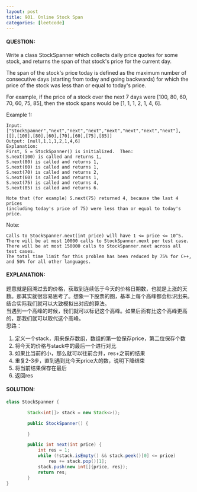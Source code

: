 ```yaml
---
layout: post
title: 901. Online Stock Span
categories: [leetcode]
---
```

#### QUESTION:
Write a class StockSpanner which collects daily price quotes for some stock, and returns the span of that stock's price for the current day.

The span of the stock's price today is defined as the maximum number of consecutive days (starting from today and going backwards) for which the price of the stock was less than or equal to today's price.

For example, if the price of a stock over the next 7 days were [100, 80, 60, 70, 60, 75, 85], then the stock spans would be [1, 1, 1, 2, 1, 4, 6].

Example 1:
```
Input: ["StockSpanner","next","next","next","next","next","next","next"], [[],[100],[80],[60],[70],[60],[75],[85]]
Output: [null,1,1,1,2,1,4,6]
Explanation: 
First, S = StockSpanner() is initialized.  Then:
S.next(100) is called and returns 1,
S.next(80) is called and returns 1,
S.next(60) is called and returns 1,
S.next(70) is called and returns 2,
S.next(60) is called and returns 1,
S.next(75) is called and returns 4,
S.next(85) is called and returns 6.

Note that (for example) S.next(75) returned 4, because the last 4 prices
(including today's price of 75) were less than or equal to today's price.
```

Note:
```
Calls to StockSpanner.next(int price) will have 1 <= price <= 10^5.
There will be at most 10000 calls to StockSpanner.next per test case.
There will be at most 150000 calls to StockSpanner.next across all test cases.
The total time limit for this problem has been reduced by 75% for C++, and 50% for all other languages.
```
#### EXPLANATION:
题意就是回溯过去的价格，获取到连续低于今天的价格日期数，也就是上涨的天数。那其实就很容易思考了。想象一下股票的图，基本上每个高峰都会标识出来。结合实际我们就可以大致模拟出对应的算法。  
当遇到一个高峰的时候，我们就可以标记这个高峰。如果后面有比这个高峰更高的，那我们就可以取代这个高峰。  
思路： 
1. 定义一个stack，用来保存数组，数组的第一位保存price，第二位保存个数
2. 将今天的价格与stack中的最后一个进行对比
3. 如果比当前的小，那么就可以往前合并，res+之前的结果
4. 重复2-3步，直到遇到比今天price大的数，说明下降结束
5. 将当前结果保存在最后
6. 返回res

#### SOLUTION:
```java
class StockSpanner {

        Stack<int[]> stack = new Stack<>();

        public StockSpanner() {

        }

        public int next(int price) {
            int res = 1;
            while (!stack.isEmpty() && stack.peek()[0] <= price)
                res += stack.pop()[1];
            stack.push(new int[]{price, res});
            return res;
        }
}
```
